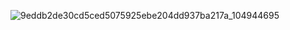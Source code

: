 ![9eddb2de30cd5ced5075925ebe204dd937ba217a_104944695](https://github.com/user-attachments/assets/db43b9b0-eaeb-4e48-befd-dcc7451fbe2c)
